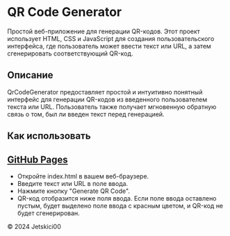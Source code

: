 # QR Code Generator

Простой веб-приложение для генерации QR-кодов. 
Этот проект использует HTML, CSS и JavaScript для создания пользовательского интерфейса, где пользователь может ввести текст или URL, а затем сгенерировать соответствующий QR-код.

## Описание
QrCodeGenerator предоставляет простой и интуитивно понятный интерфейс для генерации QR-кодов из введенного пользователем текста или URL. Пользователь также получает мгновенную обратную связь о том, был ли введен текст перед генерацией.

## Как использовать
## [GitHub Pages](https://jetskici00.github.io/qrCodeGenerator/)
- Откройте index.html в вашем веб-браузере.
- Введите текст или URL в поле ввода.
- Нажмите кнопку "Generate QR Code".
- QR-код отобразится ниже поля ввода.
Если поле ввода оставлено пустым, будет выделено поле ввода с красным цветом, и QR-код не будет сгенерирован.

© 2024 Jetskici00
